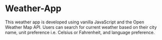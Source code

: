# Weather-App
This weather app is developed using vanilla JavaScript and the Open Weather Map API.  Users can search for current weather based on their city name, unit preference i.e. Celsius or Fahrenheit, and language preference. 
